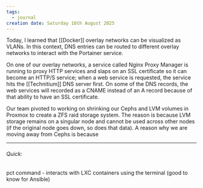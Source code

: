 ```yaml
---
tags:
  - journal
creation date: Saturday 16th August 2025
---
```

Today, I learned that [[Docker]] overlay networks can be visualized as VLANs. In this context, DNS entries can be routed to different overlay networks to interact with the Portainer service. 

On one of our overlay networks, a service called Nginx Proxy Manager is running to proxy HTTP services and slaps on an SSL certificate so it can become an HTTP/S service; when a web service is requested, the service hits the [[Technitium]] DNS server first. On some of the DNS records, the web services will recorded as a CNAME instead of an A record because of that ability to have an SSL certificate. 

Our team pivoted to working on shrinking our Cephs and LVM volumes in Proxmox to create a ZFS raid storage system. The reason is because LVM storage remains on a singular node and cannot be used across other nodes (if the original node goes down, so does that data). A reason why we are moving away from Cephs is because 

---
###### Quick:
pct command - interacts with LXC containers using the terminal (good to know for Ansible) 